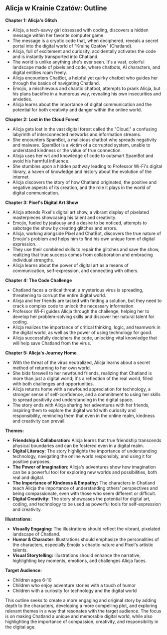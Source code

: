 ## Alicja w Krainie Czatów: Outline

**Chapter 1: Alicja's Glitch**

* Alicja, a tech-savvy girl obsessed with coding, discovers a hidden message within her favorite computer game. 
* The message is a cryptic code that, when deciphered, reveals a secret portal into the digital world of "Krainę Czatów" (Chatland).
* Alicja, full of excitement and curiosity, accidentally activates the code and is instantly transported into Chatland.
*  The world is unlike anything she's ever seen. It's a vast, colorful landscape made of pixels and code, where chatbots, AI characters, and digital entities roam freely.
* Alicja encounters ChatBot, a helpful yet quirky chatbot who guides her through the basics of navigating Chatland.
*  Emojix, a mischievous and chaotic chatbot, attempts to prank Alicja, but his plans backfire in a humorous way, revealing his own insecurities and anxieties. 
* Alicja learns about the importance of digital communication and the potential for both creativity and danger within the online world.

**Chapter 2: Lost in the Cloud Forest**

* Alicja gets lost in the vast digital forest called the "Cloud," a confusing labyrinth of interconnected networks and information streams.
* She encounters SpamBot, a malicious chatbot who spreads negativity and malware. SpamBot is a victim of a corrupted system, unable to understand kindness or the value of true connection. 
* Alicja uses her wit and knowledge of code to outsmart SpamBot and avoid his harmful influence. 
*  She stumbles upon a hidden pathway leading to Professor Wi-Fi's digital library, a haven of knowledge and history about the evolution of the internet.
* Alicja discovers the story of how Chatland originated, the positive and negative aspects of its creation, and the role it plays in the world of digital communication.

**Chapter 3: Pixel's Digital Art Show**

* Alicja attends Pixel's digital art show, a vibrant display of pixelated masterpieces showcasing his talent and creativity.
* Emojix, fueled by jealousy and a desire to be noticed, attempts to sabotage the show by creating glitches and errors.
* Alicja, working alongside Pixel and ChatBot, discovers the true nature of Emojix's problem and helps him to find his own unique form of digital expression.
* They use their combined skills to repair the glitches and save the show, realizing that true success comes from collaboration and embracing individual strengths.
* Alicja learns about the power of digital art as a means of communication, self-expression, and connecting with others. 

**Chapter 4: The Code Challenge**

* Chatland faces a critical threat: a mysterious virus is spreading, threatening to corrupt the entire digital world.
* Alicja and her friends are tasked with finding a solution, but they need to crack a complex code to unlock the necessary information.
* Professor Wi-Fi guides Alicja through the challenge, helping her to develop her problem-solving skills and discover her natural talent for coding.
* Alicja realizes the importance of critical thinking, logic, and teamwork in the digital world, as well as the power of using technology for good.
*  Alicja successfully deciphers the code, unlocking vital knowledge that will help save Chatland from the virus.

**Chapter 5: Alicja's Journey Home**

* With the threat of the virus neutralized, Alicja learns about a secret method of returning to her own world.
* She bids farewell to her newfound friends, realizing that Chatland is more than just a digital world; it's a reflection of the real world, filled with both challenges and opportunities.
* Alicja returns home with a newfound appreciation for technology, a stronger sense of self-confidence, and a commitment to using her skills to spread positivity and understanding in the digital space.
* The story ends with Alicja sharing her adventures with her friends, inspiring them to explore the digital world with curiosity and responsibility, reminding them that even in the online realm, kindness and creativity can prevail.

**Themes:**

* **Friendship & Collaboration:**  Alicja learns that true friendship transcends physical boundaries and can be fostered even in a digital realm.
* **Digital Literacy:**  The story highlights the importance of understanding technology, navigating the online world responsibly, and using it for positive purposes.
* **The Power of Imagination:**  Alicja's adventures show how imagination can be a powerful tool for exploring new worlds and possibilities, both real and digital.
* **The Importance of Kindness & Empathy:**  The characters in Chatland teach Alicja the importance of understanding others' perspectives and being compassionate, even with those who seem different or difficult. 
* **Digital Creativity:**  The story showcases the potential for digital art, coding, and technology to be used as powerful tools for self-expression and creativity.

**Illustrations:**

* **Visually Engaging:** The illustrations should reflect the vibrant, pixelated landscape of Chatland. 
* **Humor & Character:**  Illustrations should emphasize the personalities of the characters, especially Emojix's chaotic nature and Pixel's artistic talents. 
* **Visual Storytelling:**  Illustrations should enhance the narrative, highlighting key moments, emotions, and challenges Alicja faces.

**Target Audience:**

* Children ages 6-10
* Children who enjoy adventure stories with a touch of humor
* Children with a curiosity for technology and the digital world

This outline seeks to create a more engaging and original story by adding depth to the characters,  developing a more compelling plot, and exploring relevant themes in a way that resonates with the target audience.  The focus is on making Chatland a unique and memorable digital world, while also highlighting the importance of compassion, creativity, and responsibility in the digital age. 
